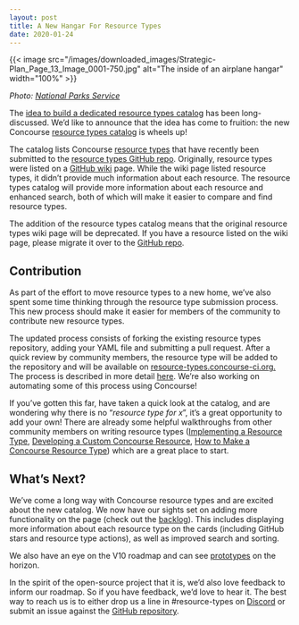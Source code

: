 ```yaml
---
layout: post
title: A New Hangar For Resource Types
date: 2020-01-24
---
```


{{< image src="/images/downloaded_images/Strategic-Plan_Page_13_Image_0001-750.jpg" alt="The inside of an airplane
hangar" width="100%" >}}

_Photo:_ [_National Parks
Service_](https://www.nps.gov/subjects/aviation/images/Strategic-Plan_Page_13_Image_0001-750.jpg)

The [idea to build a dedicated resource types catalog](https://github.com/concourse/concourse/issues/191) has been
long-discussed. We’d like to announce that the idea has come to fruition: the new
Concourse [resource types catalog](https://resource-types.concourse-ci.org/) is wheels up!

<!-- more -->

The catalog lists Concourse [resource types](https://concourse-ci.org/resource-types.html) that have recently been
submitted to the [resource types GitHub repo](https://github.com/concourse/resource-types). Originally, resource types
were listed on a [GitHub wiki](https://github.com/concourse/concourse/wiki/Resource-Types) page. While the wiki page
listed resource types, it didn’t provide much information about each resource. The resource types catalog will provide
more information about each resource and enhanced search, both of which will make it easier to compare and find resource
types.

The addition of the resource types catalog means that the original resource types wiki page will be deprecated. If you
have a resource listed on the wiki page, please migrate it over to
the [GitHub repo](https://github.com/concourse/resource-types).

## Contribution

As part of the effort to move resource types to a new home, we’ve also spent some time thinking through the resource
type submission process. This new process should make it easier for members of the community to contribute new resource
types.

The updated process consists of forking the existing resource types repository, adding your YAML file and submitting a
pull request. After a quick review by community members, the resource type will be added to the repository and will be
available on [resource-types.concourse-ci.org.](https://resource-types.concourse-ci.org) The process is described in
more detail [here](https://github.com/concourse/resource-types/blob/master/README.md). We’re also working on automating
some of this process using Concourse!

If you’ve gotten this far, have taken a quick look at the catalog, and are wondering why there is no “_resource type for
x_”, it’s a great opportunity to add your own! There are already some helpful walkthroughs from other community members
on writing resource
types ([Implementing a Resource Type](https://concourse-ci.org/implementing-resource-types.html), [Developing a Custom Concourse Resource](https://content.pivotal.io/blog/developing-a-custom-concourse-resource), [How to Make a Concourse Resource Type](http://www.mikeball.info/blog/how-to-make-a-concourse-resource-type/))
which are a great place to start.

## What’s Next?

We’ve come a long way with Concourse resource types and are excited about the new catalog. We now have our sights set on
adding more functionality on the page (check out
the [backlog](https://github.com/concourse/resource-types-website/projects/1)). This includes displaying more
information about each resource type on the cards (including GitHub stars and resource type actions), as well as
improved search and sorting.

We also have an eye on the V10 roadmap and can see [prototypes](/posts/2019-10-15-reinventing-resource-types/) on the
horizon.

In the spirit of the open-source project that it is, we’d also love feedback to inform our roadmap. So if you have
feedback, we’d love to hear it. The best way to reach us is to either drop us a line in #resource-types
on [Discord](https://discord.gg/cShhjvr) or submit an issue against
the [GitHub repository](https://github.com/concourse/resource-types-website/issues/new).
